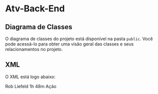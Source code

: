 # Atv-Back-End

## Diagrama de Classes

O diagrama de classes do projeto está disponível na pasta `public`. Você pode acessá-lo para obter uma visão geral das classes e seus relacionamentos no projeto.

## XML

O XML está logo abaixo:

<Movie>
    <title>Deadpool</title>
    <author>Rob Liefeld</author>
    <duration>1h 48m</duration>
    <genre>Ação</genre>
</Movie>
